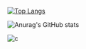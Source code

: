 
[![Top Langs](https://github-readme-stats.vercel.app/api/top-langs/?username=kimkyungjae1112)](https://github.com/anuraghazra/github-readme-stats)


<!--
**kimkyungjae1112/kimkyungjae1112** is a ✨ _special_ ✨ repository because its `README.md` (this file) appears on your GitHub profile.

Here are some ideas to get you started:

- 🔭 I’m currently working on ...
- 🌱 I’m currently learning ...
- 👯 I’m looking to collaborate on ...
- 🤔 I’m looking for help with ...
- 💬 Ask me about ...
- 📫 How to reach me: ...
- 😄 Pronouns: ...
- ⚡ Fun fact: ...
-->

![Anurag's GitHub stats](https://github-readme-stats.vercel.app/api?username=kimkyungjae1112&show_icons=true&theme=radical)

![c](https://img.shields.io/badge/C%2B%2B-00599C?style=for-the-badge&logo=c%2B%2B&logoColor=white)
